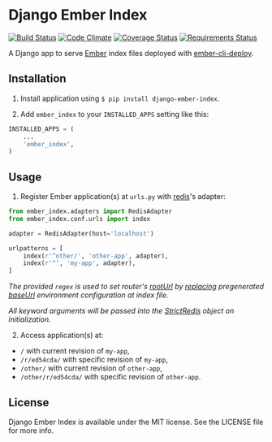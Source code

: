 # Django Ember Index

[![Build Status](https://travis-ci.org/bobisjan/django-ember-index.svg?branch=master)](https://travis-ci.org/bobisjan/django-ember-index) [![Code Climate](https://codeclimate.com/github/bobisjan/django-ember-index/badges/gpa.svg)](https://codeclimate.com/github/bobisjan/django-ember-index) [![Coverage Status](https://coveralls.io/repos/bobisjan/django-ember-index/badge.svg?branch=master)](https://coveralls.io/r/bobisjan/django-ember-index) [![Requirements Status](https://requires.io/github/bobisjan/django-ember-index/requirements.svg?branch=master)](https://requires.io/github/bobisjan/django-ember-index/requirements/?branch=master)

A Django app to serve [Ember](http://emberjs.com) index files deployed with [ember-cli-deploy](https://github.com/ember-cli/ember-cli-deploy).

## Installation

1. Install application using `$ pip install django-ember-index`.

2. Add `ember_index` to your `INSTALLED_APPS` setting like this:

  ```python
  INSTALLED_APPS = (
      ...
      'ember_index',
  )
  ```

## Usage

1. Register Ember application(s) at `urls.py` with [redis](http://redis.io)'s adapter:

  ```python
  from ember_index.adapters import RedisAdapter
  from ember_index.conf.urls import index

  adapter = RedisAdapter(host='localhost')

  urlpatterns = [
      index(r'^other/', 'other-app', adapter),
      index(r'^', 'my-app', adapter),
  ]
  ```

  _The provided `regex` is used to set router's [rootUrl](http://emberjs.com/api/classes/Ember.Router.html#property_rootURL) by [replacing](https://github.com/bobisjan/django-ember-index/blob/master/ember_index/utils.py#L1) pregenerated [baseUrl](https://github.com/ember-cli/ember-cli/blob/18d377b264859548f41aba6c3ea2015b90978068/blueprints/app/files/config/environment.js#L7) environment configuration at index file._

  _All keyword arguments will be passed into the [StrictRedis](https://redis-py.readthedocs.org/en/latest/#redis.StrictRedis) object on initialization._

2. Access application(s) at:

  - `/` with current revision of `my-app`,
  - `/r/ed54cda/` with specific revision of `my-app`,
  - `/other/` with current revision of `other-app`,
  - `/other/r/ed54cda/` with specific revision of `other-app`.


## License

Django Ember Index is available under the MIT license. See the LICENSE file for more info.
